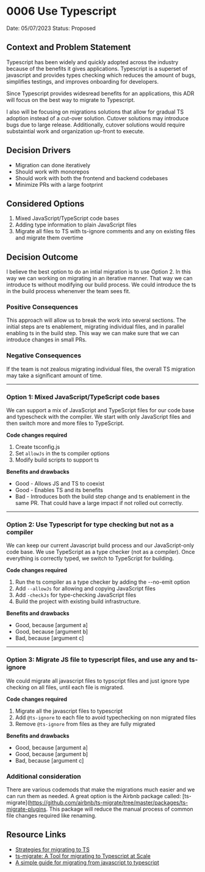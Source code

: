 # 0006 Use Typescript

Date: 05/07/2023
Status: Proposed  <!-- Proposed | Accepted | Rejected | Superceded -->

## Context and Problem Statement

Typescript has been widely and quickly adopted across the industry because of the benefits it gives applications. Typescript is a superset of javascript and provides types checking which reduces the amount of bugs, simplifies testings, and improves onboarding for developers. 

Since Typescript provides widesread benefits for an applications, this ADR will focus on the best way to migrate to Typescript.

I also will be focusing on migrations solutions that allow for gradual TS adoption instead of a cut-over solution. Cutover solutions may introduce bugs due to large release. Additionally, cutover solutions would require substaintial work and organization up-front to execute.  

## Decision Drivers

- Migration can done iteratively 
- Should work with monorepos 
- Should work with both the frontend and backend codebases 
- Minimize PRs with a large footprint


## Considered Options

1. Mixed JavaScript/TypeScript code bases
2. Adding type information to plain JavaScript files
3. Migrate all files to TS with ts-ignore comments and any on existing files and migrate them overtime 


## Decision Outcome

I believe the best option to do an intial migration is to use Option 2. In this way we can working on migrating in an iterative manner. That way we can introduce ts without modifying our build process. We could introduce the ts in the build process whenenver the team sees fit. 

### Positive Consequences

This approach will allow us to break the work into several sections. The initial steps are  ts enablement, migrating individual files, and in parallel  enabling ts in the build step. This way we can make sure that we can introduce changes in small PRs. 

### Negative Consequences 
If the team is not zealous migrating individual files, the overall TS migration may take a significant amount of time. 

---
### Option 1: Mixed JavaScript/TypeScript code bases

We can support a mix of JavaScript and TypeScript files for our code base and typescheck with the compiler. We start with only JavaScript files and then switch more and more files to TypeScript.

**Code changes required**

1. Create tsconfig.js 
2. Set `allowJs` in the ts compiler options
3. Modify build scripts to support ts  

**Benefits and drawbacks**
- Good - Allows JS and TS to coexist 
- Good - Enables TS and its benefits
- Bad - Introduces both the build step change and ts enablement in the same PR. That could have a large impact if not rolled out correctly. 

---
### Option 2: Use Typescript for type checking but not as a compiler

We can keep our current Javascript build process and our JavaScript-only code base. We use TypeScript as a type checker (not as a compiler). Once everything is correctly typed, we switch to TypeScript for building.

**Code changes required**
1. Run the ts compiler as a type checker by adding the --no-emit option 
2. Add `--allowJs` for allowing and copying JavaScript files
3. Add `-checkJs` for type-checking JavaScript files
4. Build the project with existing build infrastructure. 

**Benefits and drawbacks**
- Good, because [argument a]
- Good, because [argument b]
- Bad, because [argument c]

---
### Option 3: Migrate JS file to typescript files, and use any and ts-ignore

We could migrate all javascript files to typscript files and just ignore type checking on all files, until each file is migrated. 

**Code changes required**
1. Migrate all the javascript files to typescript 
2. Add `@ts-ignore` to each file to avoid typechecking on non migrated files 
3. Remove `@ts-ignore` from files as they are fully migrated

**Benefits and drawbacks**
- Good, because [argument a]
- Good, because [argument b]
- Bad, because [argument c]

### Additional consideration 

There are various codemods that make the migrations much easier and we can run them as needed. A great option is the Airbnb package called: [ts-migrate](https://github.com/airbnb/ts-migrate/tree/master/packages/ts-migrate-plugins. This package will reduce the manual process of common file changes required like renaming. 

## Resource Links

- [Strategies for migrating to TS](https://exploringjs.com/tackling-ts/ch_migrating-to-typescript.html) 
- [ts-migrate: A Tool for migrating to Typescript at Scale](https://medium.com/airbnb-engineering/ts-migrate-a-tool-for-migrating-to-typescript-at-scale-cd23bfeb5cc)
- [A simple guide for migrating from javascript to typescript](https://blog.logrocket.com/a-simple-guide-for-migrating-from-javascript-to-typescript/)